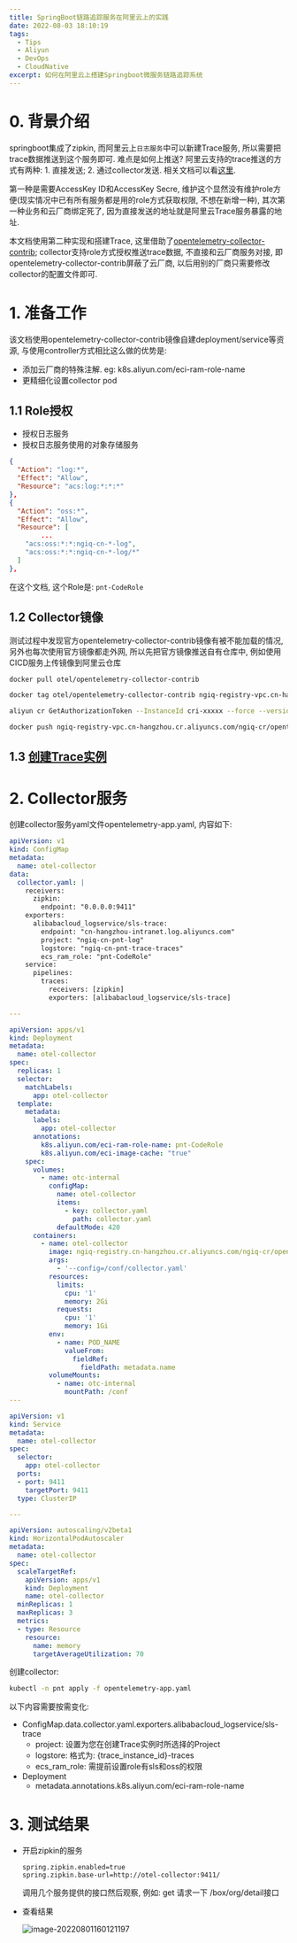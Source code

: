 ```yaml
---
title: SpringBoot链路追踪服务在阿里云上的实践
date: 2022-08-03 18:10:19
tags:
  - Tips
  - Aliyun
  - DevOps
  - CloudNative
excerpt: 如何在阿里云上搭建Springboot微服务链路追踪系统
---
```


# 0. 背景介绍

springboot集成了zipkin, 而阿里云上`日志服务`中可以新建Trace服务, 所以需要把trace数据推送到这个服务即可. 难点是如何上推送? 阿里云支持的trace推送的方式有两种: 1. 直接发送; 2. 通过collector发送. 相关文档可以看[这里](https://help.aliyun.com/document_detail/208913.html). 

第一种是需要AccessKey ID和AccessKey Secre, 维护这个显然没有维护role方便(现实情况中已有所有服务都是用的role方式获取权限, 不想在新增一种), 其次第一种业务和云厂商绑定死了, 因为直接发送的地址就是阿里云Trace服务暴露的地址.

本文档使用第二种实现和搭建Trace, 这里借助了[opentelemetry-collector-contrib](https://github.com/open-telemetry/opentelemetry-collector-contrib); collector支持role方式授权推送trace数据, 不直接和云厂商服务对接, 即opentelemetry-collector-contrib屏蔽了云厂商, 以后用别的厂商只需要修改collector的配置文件即可.

# 1. 准备工作

该文档使用opentelemetry-collector-contrib镜像自建deployment/service等资源, 与使用controller方式相比这么做的优势是:

- 添加云厂商的特殊注解. eg: k8s.aliyun.com/eci-ram-role-name
- 更精细化设置collector pod

## 1.1  Role授权
- 授权日志服务
- 授权日志服务使用的对象存储服务

```json
{
  "Action": "log:*",
  "Effect": "Allow",
  "Resource": "acs:log:*:*:*"
},
{
  "Action": "oss:*",
  "Effect": "Allow",
  "Resource": [
		...
    "acs:oss:*:*:ngiq-cn-*-log",
    "acs:oss:*:*:ngiq-cn-*-log/*"
  ]
},
```

在这个文档, 这个Role是: `pnt-CodeRole`

## 1.2 Collector镜像

测试过程中发现官方opentelemetry-collector-contrib镜像有被不能加载的情况, 另外也每次使用官方镜像都走外网, 所以先把官方镜像推送自有仓库中, 例如使用CICD服务上传镜像到阿里云仓库
```bash
docker pull otel/opentelemetry-collector-contrib

docker tag otel/opentelemetry-collector-contrib ngiq-registry-vpc.cn-hangzhou.cr.aliyuncs.com/ngiq-cr/opentelemetry-collector-contrib

aliyun cr GetAuthorizationToken --InstanceId cri-xxxxx --force --version 2018-12-01 | jq -r .AuthorizationToken | docker login --username=cr_temp_user --password-stdin ngiq-registry-vpc.cn-hangzhou.cr.aliyuncs.com

docker push ngiq-registry-vpc.cn-hangzhou.cr.aliyuncs.com/ngiq-cr/opentelemetry-collector-contrib
```

## 1.3 [创建Trace实例](https://help.aliyun.com/document_detail/208892.html)

# 2. Collector服务

创建collector服务yaml文件opentelemetry-app.yaml, 内容如下:
```yaml
apiVersion: v1
kind: ConfigMap
metadata:
  name: otel-collector
data:
  collector.yaml: |
    receivers:
      zipkin:
        endpoint: "0.0.0.0:9411"
    exporters:
      alibabacloud_logservice/sls-trace:
        endpoint: "cn-hangzhou-intranet.log.aliyuncs.com"   
        project: "ngiq-cn-pnt-log"               
        logstore: "ngiq-cn-pnt-trace-traces"              
        ecs_ram_role: "pnt-CodeRole"
    service:
      pipelines:
        traces:
          receivers: [zipkin]
          exporters: [alibabacloud_logservice/sls-trace]

---

apiVersion: apps/v1
kind: Deployment
metadata:
  name: otel-collector
spec:
  replicas: 1
  selector:
    matchLabels:
      app: otel-collector
  template:
    metadata:
      labels:
        app: otel-collector
      annotations:
        k8s.aliyun.com/eci-ram-role-name: pnt-CodeRole
        k8s.aliyun.com/eci-image-cache: "true"
    spec:
      volumes:
        - name: otc-internal
          configMap:
            name: otel-collector
            items:
              - key: collector.yaml
                path: collector.yaml
            defaultMode: 420
      containers:
        - name: otel-collector
          image: ngiq-registry.cn-hangzhou.cr.aliyuncs.com/ngiq-cr/opentelemetry-collector-contrib:latest
          args:
            - '--config=/conf/collector.yaml'
          resources:
            limits:
              cpu: '1'
              memory: 2Gi
            requests:
              cpu: '1'
              memory: 1Gi
          env:
            - name: POD_NAME
              valueFrom:
                fieldRef:
                  fieldPath: metadata.name
          volumeMounts:
            - name: otc-internal
              mountPath: /conf
---

apiVersion: v1
kind: Service
metadata:
  name: otel-collector
spec:
  selector:
    app: otel-collector
  ports:
  - port: 9411
    targetPort: 9411
  type: ClusterIP

---

apiVersion: autoscaling/v2beta1
kind: HorizontalPodAutoscaler
metadata:
  name: otel-collector
spec:
  scaleTargetRef:
    apiVersion: apps/v1
    kind: Deployment
    name: otel-collector
  minReplicas: 1
  maxReplicas: 3
  metrics:
  - type: Resource
    resource:
      name: memory
      targetAverageUtilization: 70
```
创建collector:

```bash
kubectl -n pnt apply -f opentelemetry-app.yaml
```



以下内容需要按需变化:

- ConfigMap.data.collector.yaml.exporters.alibabacloud_logservice/sls-trace
  - project: 设置为您在创建Trace实例时所选择的Project
  - logstore: 格式为: {trace_instance_id}-traces
  - ecs_ram_role: 需提前设置role有sls和oss的权限
- Deployment
  - metadata.annotations.k8s.aliyun.com/eci-ram-role-name

# 3. 测试结果
- 开启zipkin的服务

  ```properties
  spring.zipkin.enabled=true
  spring.zipkin.base-url=http://otel-collector:9411/
  ```

  调用几个服务提供的接口然后观察, 例如: get 请求一下 /box/org/detail接口

- 查看结果

	![image-20220801160121197](https://raw.githubusercontent.com/nnsay/gist/main/img/image-20220801160121197.png)


